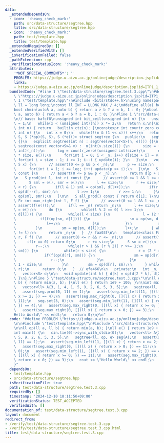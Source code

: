 ```yaml
---
data:
  _extendedDependsOn:
  - icon: ':heavy_check_mark:'
    path: src/data-structure/segtree.hpp
    title: src/data-structure/segtree.hpp
  - icon: ':heavy_check_mark:'
    path: test/template.hpp
    title: test/template.hpp
  _extendedRequiredBy: []
  _extendedVerifiedWith: []
  _isVerificationFailed: false
  _pathExtension: cpp
  _verificationStatusIcon: ':heavy_check_mark:'
  attributes:
    '*NOT_SPECIAL_COMMENTS*': ''
    PROBLEM: https://judge.u-aizu.ac.jp/onlinejudge/description.jsp?id=ITP1_1_A
    links:
    - https://judge.u-aizu.ac.jp/onlinejudge/description.jsp?id=ITP1_1_A
  bundledCode: "#line 1 \"test/data-structure/segtree.test.3.cpp\"\n#define PROBLEM\
    \ \"https://judge.u-aizu.ac.jp/onlinejudge/description.jsp?id=ITP1_1_A\"\n\n#line\
    \ 1 \"test/template.hpp\"\n#include <bits/stdc++.h>\nusing namespace std;\nusing\
    \ ll = long long;\nconst ll INF = LLONG_MAX / 4;\n#define all(a) begin(a), end(a)\n\
    bool chmin(auto& a, auto b) { return a > b ? a = b, 1 : 0; }\nbool chmax(auto&\
    \ a, auto b) { return a < b ? a = b, 1 : 0; }\n#line 1 \"src/data-structure/segtree.hpp\"\
    \n// base: bafcf8\nunsigned int bit_ceil(unsigned int n) {\n   unsigned int x\
    \ = 1;\n   while(x < (unsigned int)(n)) x *= 2;\n   return x;\n}\nint countr_zero(unsigned\
    \ int n) { return __builtin_ctz(n); }\nconstexpr int countr_zero_constexpr(unsigned\
    \ int n) {\n   int x = 0;\n   while(!(n & (1 << x))) x++;\n   return x;\n}\ntemplate<class\
    \ S, S (*op)(S, S), S (*e)()> struct segtree {\n   public:\n   segtree() : segtree(0)\
    \ {}\n   explicit segtree(int n) : segtree(vector<S>(n, e())) {}\n   explicit\
    \ segtree(const vector<S>& v) : _n(int(v.size())) {\n      size = (int)bit_ceil((unsigned\
    \ int)(_n));\n      log = countr_zero((unsigned int)size);\n      d = vector<S>(2\
    \ * size, e());\n      for(int i = 0; i < _n; i++) d[size + i] = v[i];\n     \
    \ for(int i = size - 1; i >= 1; i--) { update(i); }\n   }\n\n   void set(int p,\
    \ S x) {\n      // assert(0 <= p && p < _n);\n      p += size;\n      d[p] = x;\n\
    \      for(int i = 1; i <= log; i++) update(p >> i);\n   }\n\n   S get(int p)\
    \ const {\n      // assert(0 <= p && p < _n);\n      return d[p + size];\n   }\n\
    \n   S prod(int l, int r) const {\n      // assert(0 <= l && l <= r && r <= _n);\n\
    \      S sml = e(), smr = e();\n      l += size;\n      r += size;\n\n      while(l\
    \ < r) {\n         if(l & 1) sml = op(sml, d[l++]);\n         if(r & 1) smr =\
    \ op(d[--r], smr);\n         l >>= 1;\n         r >>= 1;\n      }\n      return\
    \ op(sml, smr);\n   }\n\n   S all_prod() const { return d[1]; }\n\n   template<class\
    \ F> int max_right(int l, F f) {\n      // assert(0 <= l && l <= _n);\n      //\
    \ assert(f(e()));\n      if(l == _n) return _n;\n      l += size;\n      S sm\
    \ = e();\n      do {\n         while(l % 2 == 0) l >>= 1;\n         if(!f(op(sm,\
    \ d[l]))) {\n            while(l < size) {\n               l = (2 * l);\n    \
    \           if(f(op(sm, d[l]))) {\n                  sm = op(sm, d[l]);\n    \
    \              l++;\n               }\n            }\n            return l - size;\n\
    \         }\n         sm = op(sm, d[l]);\n         l++;\n      } while((l & -l)\
    \ != l);\n      return _n;\n   }  // faa03f\n\n   template<class F> int min_left(int\
    \ r, F f) {\n      // assert(0 <= r && r <= _n);\n      // assert(f(e()));\n \
    \     if(r == 0) return 0;\n      r += size;\n      S sm = e();\n      do {\n\
    \         r--;\n         while(r > 1 && (r % 2)) r >>= 1;\n         if(!f(op(d[r],\
    \ sm))) {\n            while(r < size) {\n               r = (2 * r + 1);\n  \
    \             if(f(op(d[r], sm))) {\n                  sm = op(d[r], sm);\n  \
    \                r--;\n               }\n            }\n            return r +\
    \ 1 - size;\n         }\n         sm = op(d[r], sm);\n      } while((r & -r) !=\
    \ r);\n      return 0;\n   }  // efa466\n\n   private:\n   int _n, size, log;\n\
    \   vector<S> d;\n\n   void update(int k) { d[k] = op(d[2 * k], d[2 * k + 1]);\
    \ }\n};\n#line 5 \"test/data-structure/segtree.test.3.cpp\"\n\nll op(ll a, ll\
    \ b) { return min(a, b); }\nll e() { return 1e9 + 100; }\n\nint main() {\n   cin.tie(0)->sync_with_stdio(0);\n\
    \   vector<ll> A{3, 1, 4, 1, 5, 9, 2, 6, 5, 3, 5};\n   segtree<ll, op, e> seg(A);\n\
    \   assert(seg.prod(0, 11) == 1);\n   assert(seg.min_left(11, [](ll x) { return\
    \ x >= 2; }) == 4);\n   assert(seg.max_right(0, [](ll x) { return x > 0; }) ==\
    \ 11);\n   seg.set(3, 0);\n   assert(seg.min_left(11, [](ll x) { return x >= 2;\
    \ }) == 4);\n   assert(seg.max_right(0, [](ll x) { return x >= 0; }) == 11);\n\
    \   assert(seg.max_right(0, [](ll x) { return x > 0; }) == 3);\n   cout << \"\
    Hello World\" << endl;\n   return 0;\n}\n"
  code: "#define PROBLEM \"https://judge.u-aizu.ac.jp/onlinejudge/description.jsp?id=ITP1_1_A\"\
    \n\n#include \"test/template.hpp\"\n#include \"src/data-structure/segtree.hpp\"\
    \n\nll op(ll a, ll b) { return min(a, b); }\nll e() { return 1e9 + 100; }\n\n\
    int main() {\n   cin.tie(0)->sync_with_stdio(0);\n   vector<ll> A{3, 1, 4, 1,\
    \ 5, 9, 2, 6, 5, 3, 5};\n   segtree<ll, op, e> seg(A);\n   assert(seg.prod(0,\
    \ 11) == 1);\n   assert(seg.min_left(11, [](ll x) { return x >= 2; }) == 4);\n\
    \   assert(seg.max_right(0, [](ll x) { return x > 0; }) == 11);\n   seg.set(3,\
    \ 0);\n   assert(seg.min_left(11, [](ll x) { return x >= 2; }) == 4);\n   assert(seg.max_right(0,\
    \ [](ll x) { return x >= 0; }) == 11);\n   assert(seg.max_right(0, [](ll x) {\
    \ return x > 0; }) == 3);\n   cout << \"Hello World\" << endl;\n   return 0;\n\
    }"
  dependsOn:
  - test/template.hpp
  - src/data-structure/segtree.hpp
  isVerificationFile: true
  path: test/data-structure/segtree.test.3.cpp
  requiredBy: []
  timestamp: '2024-12-10 18:11:50+09:00'
  verificationStatus: TEST_ACCEPTED
  verifiedWith: []
documentation_of: test/data-structure/segtree.test.3.cpp
layout: document
redirect_from:
- /verify/test/data-structure/segtree.test.3.cpp
- /verify/test/data-structure/segtree.test.3.cpp.html
title: test/data-structure/segtree.test.3.cpp
---
```

